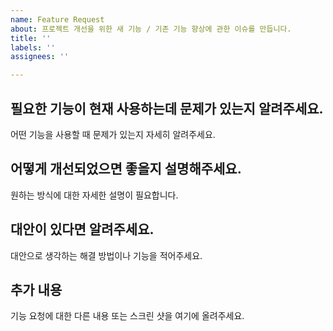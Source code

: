 ```yaml
---
name: Feature Request
about: 프로젝트 개선을 위한 새 기능 / 기존 기능 향상에 관한 이슈를 만듭니다.
title: ''
labels: ''
assignees: ''

---
```


## 필요한 기능이 현재 사용하는데 문제가 있는지 알려주세요.
어떤 기능을 사용할 때 문제가 있는지 자세히 알려주세요.

## 어떻게 개선되었으면 좋을지 설명해주세요.
원하는 방식에 대한 자세한 설명이 필요합니다.

## 대안이 있다면 알려주세요.
대안으로 생각하는 해결 방법이나 기능을 적어주세요.

## 추가 내용
기능 요청에 대한 다른 내용 또는 스크린 샷을 여기에 올려주세요.
